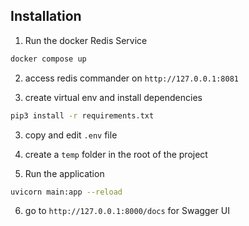 
## Installation

1. Run the docker Redis Service

```sh
docker compose up
```

2. access redis commander on `http://127.0.0.1:8081`

3. create virtual env and install dependencies

```sh
pip3 install -r requirements.txt
```

3. copy and edit `.env` file

4. create a `temp` folder in the root of the project

5. Run the application

```sh
uvicorn main:app --reload
```

6. go to `http://127.0.0.1:8000/docs` for Swagger UI
